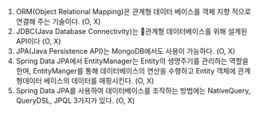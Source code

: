 1. ORM(Object Relational Mapping)은 관계형 데이터 베이스를 객체 지향 적으로 연결해 주는 기술이다. (O, X)
2. JDBC(Java Database Connectivity)는 관계형 데이터베이스를 위해 설계된 API이다 (O, X)
3. JPA(Java Persistence API)는 MongoDB에서도 사용이 가능하다. (O, X)
4. Spring Data JPA에서 EntityManager는 Entity의 생명주기를 관리하는 역할을 한며, EntityManger를 통해 데이터베이스의 연산을 수행하고 Entity 객체에 관계형데이터 베이스의 데이터를 매핑시킨다. (O, X)
5. Spring Data JPA를 사용하여 데이터베이스를 조작하는 방법에는 NativeQuery, QueryDSL, JPQL 3가지가 있다. (O, X)